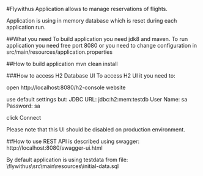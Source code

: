 #Flywithus
Application allows to manage reservations of flights.

Application is using in memory database which is reset during each application run.

##What you need
To build application you need jdk8 and maven.
To run application you need free port 8080 or you need to change configuration in src/main/resources/application.properties

##How to build application
mvn clean install

###How to access H2 Database UI
To access H2 UI it you need to:

open http://localhost:8080/h2-console website

use default settings but:
JDBC URL:	jdbc:h2:mem:testdb
User Name: sa
Password: sa

click Connect

Please note that this UI should be disabled on production environment.

##How to use
REST API is described using swagger: http://localhost:8080/swagger-ui.html

By default application is using testdata from file: \flywithus\src\main\resources\initial-data.sql
